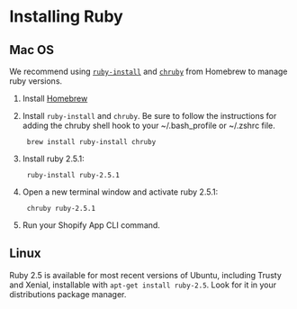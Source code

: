 # Installing Ruby

## Mac OS

We recommend using [`ruby-install`][ruby-install] and [`chruby`][chruby] from Homebrew to manage ruby versions.

1. Install [Homebrew][brew]
1. Install `ruby-install` and `chruby`. Be sure to follow the instructions for adding the chruby shell hook to your ~/.bash_profile or ~/.zshrc file.

        brew install ruby-install chruby

1. Install ruby 2.5.1:

        ruby-install ruby-2.5.1

1. Open a new terminal window and activate ruby 2.5.1:

        chruby ruby-2.5.1

1. Run your Shopify App CLI command.

## Linux

Ruby 2.5 is available for most recent versions of Ubuntu, including Trusty and Xenial, installable with `apt-get install ruby-2.5`. Look for it in your distributions package manager.

[brew]:https://brew.sh
[chruby]:https://github.com/postmodern/chruby
[ruby-install]:https://github.com/postmodern/ruby-install
